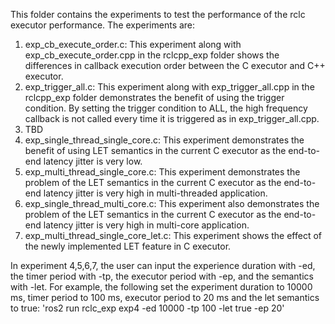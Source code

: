 This folder contains the experiments to test the performance of the rclc executor performance. The experiments are:
1. exp_cb_execute_order.c: This experiment along with exp_cb_execute_order.cpp in the rclcpp_exp folder shows the differences in callback execution order between the C executor and C++ executor.
2. exp_trigger_all.c: This experiment along with exp_trigger_all.cpp in the rclcpp_exp folder demonstrates the benefit of using the trigger condition. By setting the trigger condition to ALL, the high frequency callback is not called every time it is triggered as in exp_trigger_all.cpp.
3. TBD
4. exp_single_thread_single_core.c: This experiment demonstrates the benefit of using LET semantics in the current C executor as the end-to-end latency jitter is very low.
5. exp_multi_thread_single_core.c: This experiment demonstrates the problem of the LET semantics in the current C executor as the end-to-end latency jitter is very high in multi-threaded application.
6. exp_single_thread_multi_core.c: This experiment also demonstrates the problem of the LET semantics in the current C executor as the end-to-end latency jitter is very high in multi-core application.
7. exp_multi_thread_single_core_let.c: This experiment shows the effect of the newly implemented LET feature in C executor.

In experiment 4,5,6,7, the user can input the experience duration with -ed, the timer period with -tp, the executor period with -ep, and the semantics with -let. For example, the following set the experiment duration to 10000 ms, timer period to 100 ms, executor period to 20 ms and the let semantics to true:
'ros2 run rclc_exp exp4 -ed 10000 -tp 100 -let true -ep 20'
